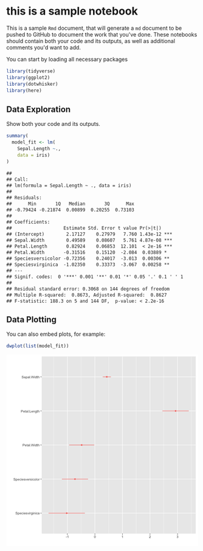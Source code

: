 this is a sample notebook
================


This is a sample `Rmd` document, that will generate a `md` document to be pushed to GitHub to document the work that you've done. These notebooks should contain both your code and its outputs, as well as additional comments you'd want to add.   

You can start by loading all necessary packages


```r
library(tidyverse)
library(ggplot2)
library(dotwhisker)
library(here)
```


## Data Exploration

Show both your code and its outputs.  


```r
summary(
  model_fit <- lm(
    Sepal.Length ~.,
    data = iris)
)
```

```
##
## Call:
## lm(formula = Sepal.Length ~ ., data = iris)
##
## Residuals:
##      Min       1Q   Median       3Q      Max
## -0.79424 -0.21874  0.00899  0.20255  0.73103
##
## Coefficients:
##                   Estimate Std. Error t value Pr(>|t|)    
## (Intercept)        2.17127    0.27979   7.760 1.43e-12 ***
## Sepal.Width        0.49589    0.08607   5.761 4.87e-08 ***
## Petal.Length       0.82924    0.06853  12.101  < 2e-16 ***
## Petal.Width       -0.31516    0.15120  -2.084  0.03889 *  
## Speciesversicolor -0.72356    0.24017  -3.013  0.00306 **
## Speciesvirginica  -1.02350    0.33373  -3.067  0.00258 **
## ---
## Signif. codes:  0 '***' 0.001 '**' 0.01 '*' 0.05 '.' 0.1 ' ' 1
##
## Residual standard error: 0.3068 on 144 degrees of freedom
## Multiple R-squared:  0.8673,	Adjusted R-squared:  0.8627
## F-statistic: 188.3 on 5 and 144 DF,  p-value: < 2.2e-16
```

## Data Plotting

You can also embed plots, for example:


```r
dwplot(list(model_fit))
```

<img src="images//coefficient_plot-1.png" title="plot of chunk coefficient_plot" alt="plot of chunk coefficient_plot" style="display: block; margin: auto;" />
